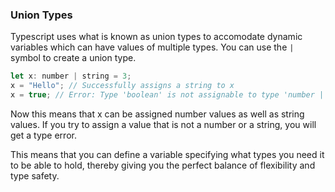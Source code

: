 ### Union Types

Typescript uses what is known as union types to accomodate dynamic variables which can have values of multiple types. You can use the `|` symbol to create a union type.

```js
let x: number | string = 3;
x = "Hello"; // Successfully assigns a string to x
x = true; // Error: Type 'boolean' is not assignable to type 'number | string'.
```

Now this means that x can be assigned number values as well as string values. If you try to assign a value that is not a number or a string, you will get a type error.

This means that you can define a variable specifying what types you need it to be able to hold, thereby giving you the perfect balance of flexibility and type safety.
